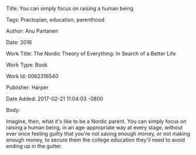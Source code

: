 Title:  You can simply focus on raising a human being

Tags:   Practopian, education, parenthood

Author: Anu Partanen

Date:   2016

Work Title: The Nordic Theory of Everything: In Search of a Better Life

Work Type: Book

Work Id: 0062316540

Publisher: Harper

Date Added: 2017-02-21 11:04:03 -0800

Body: 

Imagine, then, what it's like to be a Nordic parent. You can simply focus on raising a human being, in an age-appropriate way at every stage, without ever once feeling guilty that you're not saving enough money, or not making enough money, to secure them the college education they'll need to avoid ending up in the gutter. 

